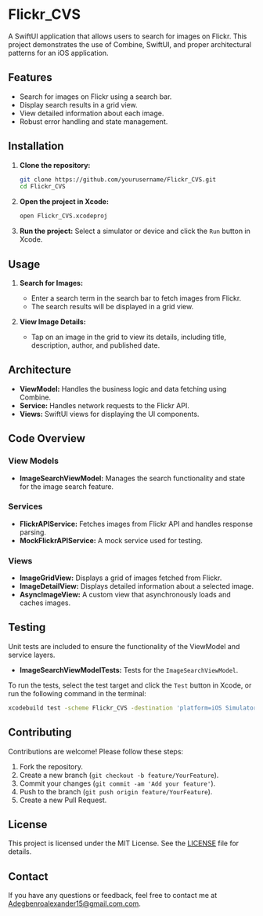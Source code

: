 # Flickr_CVS

A SwiftUI application that allows users to search for images on Flickr. This project demonstrates the use of Combine, SwiftUI, and proper architectural patterns for an iOS application.

## Features

- Search for images on Flickr using a search bar.
- Display search results in a grid view.
- View detailed information about each image.
- Robust error handling and state management.

## Installation

1. **Clone the repository:**
    ```sh
    git clone https://github.com/yourusername/Flickr_CVS.git
    cd Flickr_CVS
    ```

2. **Open the project in Xcode:**
    ```sh
    open Flickr_CVS.xcodeproj
    ```


3. **Run the project:**
   Select a simulator or device and click the `Run` button in Xcode.

## Usage

1. **Search for Images:**
   - Enter a search term in the search bar to fetch images from Flickr.
   - The search results will be displayed in a grid view.

2. **View Image Details:**
   - Tap on an image in the grid to view its details, including title, description, author, and published date.

## Architecture

- **ViewModel:** Handles the business logic and data fetching using Combine.
- **Service:** Handles network requests to the Flickr API.
- **Views:** SwiftUI views for displaying the UI components.

## Code Overview

### View Models

- **ImageSearchViewModel:** Manages the search functionality and state for the image search feature.

### Services

- **FlickrAPIService:** Fetches images from Flickr API and handles response parsing.
- **MockFlickrAPIService:** A mock service used for testing.

### Views

- **ImageGridView:** Displays a grid of images fetched from Flickr.
- **ImageDetailView:** Displays detailed information about a selected image.
- **AsyncImageView:** A custom view that asynchronously loads and caches images.

## Testing

Unit tests are included to ensure the functionality of the ViewModel and service layers.

- **ImageSearchViewModelTests:** Tests for the `ImageSearchViewModel`.

To run the tests, select the test target and click the `Test` button in Xcode, or run the following command in the terminal:

```sh
xcodebuild test -scheme Flickr_CVS -destination 'platform=iOS Simulator,name=iPhone 11'
```

## Contributing

Contributions are welcome! Please follow these steps:

1. Fork the repository.
2. Create a new branch (`git checkout -b feature/YourFeature`).
3. Commit your changes (`git commit -am 'Add your feature'`).
4. Push to the branch (`git push origin feature/YourFeature`).
5. Create a new Pull Request.

## License

This project is licensed under the MIT License. See the [LICENSE](LICENSE) file for details.

## Contact

If you have any questions or feedback, feel free to contact me at Adegbenroalexander15@gmail.com.com.

